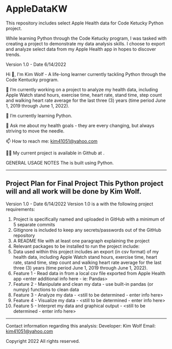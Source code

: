 # AppleDataKW
This repository includes select Apple Health data for Code Ketucky Python project. 

While learning Python through the Code Ketucky program, I was tasked with creating a project to demonstrate my data analysis skills. I choose to export and analyze select data from my Apple Health app in hopes to discover trends. 

Version 1.0 - Date 6/14/2022

Hi 👋, I'm Kim Wolf - A life-long learner currently tackling Python through the Code Kentucky program.

🔭 I’m currently working on a project to analyze my health data, including Apple Watch stand hours, exercise time, heart rate, stand time, step count and walking heart rate average for the last three (3) years (time period June 1, 2019 through June 1, 2022).

🌱 I’m currently learning Python.

💬 Ask me about my health goals - they are every changing, but always striving to move the needle.

📫 How to reach me: kim41051@yahoo.com

👨‍💻 My current project is available in Github at <insert link here>.

GENERAL USAGE NOTES
The <insert info here> is built using Python. 
 
---------------------------------------------------------------------------------------
Project Plan for Final Project
  This Python project will <insert data here> and all work will be done by Kim Wolf. 
---------------------------------------------------------------------------------------
Version 1.0 - Date 6/14/2022
Version 1.0 is a <insert info here> with the following project requirements:
  1) Project is specifically named and uploaded in GitHub with a minimum of 5 separate commits
  2) Gitignore is included to keep any secrets/passwords out of the GitHub repository
  3) A README file with at least one paragraph explaining the project <enter info here>
  4) Relevant packages to be installed to run the project include: <enter info here>
  5) Data used within this project includes an export (in csv format) of my health data, including Apple Watch stand hours, exercise time, heart rate, stand time, step   count and walking heart rate average for the last three (3) years (time period June 1, 2019 through June 1, 2022).
  6) Feature 1 - Read data in from a local csv file exported from Apple Health app   <enter additional info here - ie: Pandas>
  7) Feature 2 - Manipulate and clean my data - use built-in pandas (or numpy) functions to clean data
  8) Feature 3 - Analyze my data - <still to be determined - enter info here>
  9) Feature 4 - Visualize my data - <still to be determined - enter info here>
  10) Feature 5 - Interpret my data and graphical output - <still to be determined - enter info here>

---------------------------------------------------------------------------------------
Contact information regarding this analysis: 
  Developer: Kim Wolf
  Email: kim41051@yahoo.com

Copyright 2022 All rights reserved.
